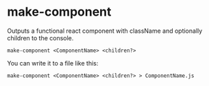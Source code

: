 # make-component

Outputs a functional react component with className and optionally children to the console.

`make-component <ComponentName> <children?>`

You can write it to a file like this:

`make-component <ComponentName> <children?> > ComponentName.js`
